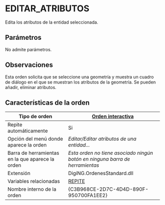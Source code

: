 # EDITAR\_ATRIBUTOS

Edita los atributos de la entidad seleccionada.

## Parámetros

No admite parámetros.

## Observaciones

Esta orden solicita que se seleccione una geometría y muestra un cuadro de diálogo en el que se muestran los atributos de la geometría. Se pueden añadir, eliminar atributos.

## Características de la orden

| Tipo de orden                                    | [Orden interactiva](editar-cod.md)                                                                                                                              |
| ------------------------------------------------ | --------------------------------------------------------------------------------------------------------------------------------------------------------------- |
| Repite automáticamente                           | Si                                                                                                                                                              |
| Opción del menú donde aparece la orden           | _Editar/Editar atributos de una entidad..._                                                                                                                     |
| Barra de herramientas en la que aparece la orden | _Esta orden no tiene asociado ningún botón en ninguna barra de herramientas_                                                                                    |
| Extensión                                        | DigiNG.OrdenesStandard.dll                                                                                                                                      |
| Variables relacionadas                           | [REPITE](https://github.com/digi21/docs/tree/7fc627c885c16fb88afc7cc05a6df2a2f4a54563/digi3d-net/referencia/digi3d.net/ventana-de-dibujo/ordenes/e/REPITE.html) |
| Nombre interno de la orden                       | {C3B968CE-2D7C-4D4D-890F-950700FA1EE2}                                                                                                                          |
